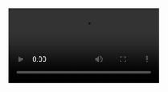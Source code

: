 <video controls>
  <source src="./reqdme-file/espace-user.mp4" type="video/mp4">
  Votre navigateur ne supporte pas les vidéos HTML5.
</video>
